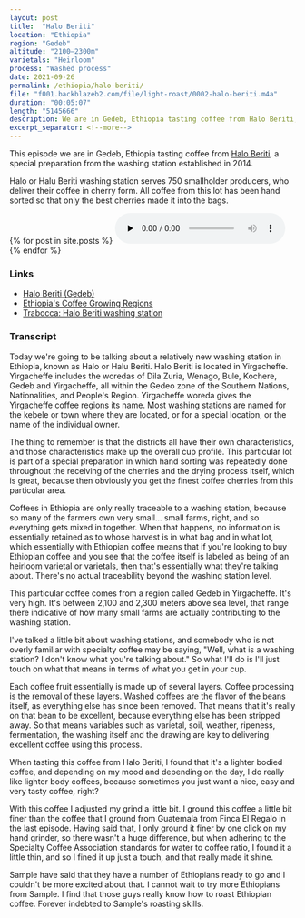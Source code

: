 ```yaml
---
layout: post
title:  "Halo Beriti"
location: "Ethiopia"
region: "Gedeb"
altitude: "2100–2300m"
varietals: "Heirloom"
process: "Washed process"
date: 2021-09-26
permalink: /ethiopia/halo-beriti/
file: "f001.backblazeb2.com/file/light-roast/0002-halo-beriti.m4a"
duration: "00:05:07"
length: "5145666"
description: We are in Gedeb, Ethiopia tasting coffee from Halo Beriti, a special preparation from the washing station established in 2014.
excerpt_separator: <!--more-->
---
```


<section class="my-4 space-y-4 font-body text-gray-400">
<p>This episode we are in Gedeb, Ethiopia tasting coffee from <a class="text-white border-b border-gray-300 hover:border-b border-gray-400 hover:border-gray-100" href="https://samplecoffee.com.au/coffee/halo-beriti">Halo Beriti</a>, a special preparation from the washing station established in 2014.</p>
<p>Halo or Halu Beriti washing station serves 750 smallholder producers, who deliver their coffee in cherry form. All coffee from this lot has been hand sorted so that only the best cherries made it into the bags.</p>
</section>

<!--more-->
{% for post in site.posts %}
<audio class="my-8 w-full h-8" src="https://{{ post.file }}" controls="" preload="none"></audio>
{% endfor %}

<h3 class="mb-4 font-display text-xl text-white">Links</h3>
<ul class="ml-4 font-body list-disc text-white">
	<li><a class="text-white border-b border-gray-300 hover:border-b border-gray-400 hover:border-gray-100" href="https://samplecoffee.com.au/coffee/halo-beriti">Halo Beriti (Gedeb)</a></li>
	<li><a class="text-white border-b border-gray-300 hover:border-b border-gray-400 hover:border-gray-100" href="https://allyopen.com/blogs/get-inspired/ethiopias-coffee-growing-regions-a-brief-explainer">Ethiopia's Coffee Growing Regions</a></li>
	<li><a class="text-white border-b border-gray-300 hover:border-b border-gray-400 hover:border-gray-100" href="https://www.trabocca.com/our-coffees/ethiopia/yirgacheffe/halo-beriti-washing-station/">Trabocca: Halo Beriti washing station</a></li>
</ul>
<h3 class="my-4 font-display text-xl text-white">Transcript</h3>
<section class="font-body text-sm space-y-2 text-gray-400">
<p>Today we're going to be talking about a relatively new washing station in Ethiopia, known as Halo or Halu Beriti. Halo Beriti is located in Yirgacheffe. Yirgacheffe includes the woredas of Dila Zuria, Wenago, Bule, Kochere, Gedeb and Yirgacheffe, all within the Gedeo zone of the Southern Nations, Nationalities, and People's Region. Yirgacheffe woreda gives the Yirgacheffe coffee regions its name. Most washing stations are named for the kebele or town where they are located, or for a special location, or the name of the individual owner.</p>
<p>The thing to remember is that the districts all have their own characteristics, and those characteristics make up the overall cup profile. This particular lot is part of a special preparation in which hand sorting was repeatedly done throughout the receiving of the cherries and the drying process itself, which is great, because then obviously you get the finest coffee cherries from this particular area.</p>
<p>Coffees in Ethiopia are only really traceable to a washing station, because so many of the farmers own very small... small farms, right, and so everything gets mixed in together. When that happens, no information is essentially retained as to whose harvest is in what bag and in what lot, which essentially with Ethiopian coffee means that if you're looking to buy Ethiopian coffee and you see that the coffee itself is labeled as being of an heirloom varietal or varietals, then that's essentially what they're talking about. There's no actual traceability beyond the washing station level.</p>
<p>This particular coffee comes from a region called Gedeb in Yirgacheffe. It's very high. It's between 2,100 and 2,300 meters above sea level, that range there indicative of how many small farms are actually contributing to the washing station.</p>
<p>I've talked a little bit about washing stations, and somebody who is not overly familiar with specialty coffee may be saying, "Well, what is a washing station? I don't know what you're talking about." So what I'll do is I'll just touch on what that means in terms of what you get in your cup.</p>
<p>Each coffee fruit essentially is made up of several layers. Coffee processing is the removal of these layers. Washed coffees are the flavor of the beans itself, as everything else has since been removed. That means that it's really on that bean to be excellent, because everything else has been stripped away. So that means variables such as varietal, soil, weather, ripeness, fermentation, the washing itself and the drawing are key to delivering excellent coffee using this process.</p>
<p>When tasting this coffee from Halo Beriti, I found that it's a lighter bodied coffee, and depending on my mood and depending on the day, I do really like lighter body coffees, because sometimes you just want a nice, easy and very tasty coffee, right?</p>
<p>With this coffee I adjusted my grind a little bit. I ground this coffee a little bit finer than the coffee that I ground from Guatemala from Finca El Regalo in the last episode. Having said that, I only ground it finer by one click on my hand grinder, so there wasn't a huge difference, but when adhering to the Specialty Coffee Association standards for water to coffee ratio, I found it a little thin, and so I fined it up just a touch, and that really made it shine.</p>
<p>Sample have said that they have a number of Ethiopians ready to go and I couldn't be more excited about that. I cannot wait to try more Ethiopians from Sample. I find that those guys really know how to roast Ethiopian coffee. Forever indebted to Sample's roasting skills.</p>
</section>